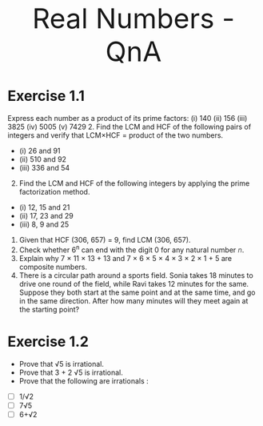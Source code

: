 <div class="subGradientHeading" style="text-align: center; font-size: 55px;"> Real Numbers - QnA</div>

# <div class="purpleHighlight h2">Exercise 1.1</div>

Express each number as a product of its prime factors:
(i) 140 (ii) 156 (iii) 3825 (iv) 5005 (v) 7429
2. Find the LCM and HCF of the following pairs of integers and verify that LCM×HCF = product of the two numbers.
- (i) 26 and 91
- (ii) 510 and 92
- (iii) 336 and 54
2. Find the LCM and HCF of the following integers by applying the prime factorization method.
- (i) 12, 15 and 21
- (ii) 17, 23 and 29
- (iii) 8, 9 and 25
1. Given that HCF (306, 657) = 9, find LCM (306, 657).
2. Check whether 6<sup>n</sup> can end with the digit 0 for any natural number <span style="font-style: italic; font-weight: 300">n</span>.
3. Explain why 7 × 11 × 13 + 13 and 7 × 6 × 5 × 4 × 3 × 2 × 1 + 5 are composite numbers.
4. There is a circular path around a sports field. Sonia takes 18 minutes to drive one round of the field, while Ravi takes 12 minutes for the same. Suppose they both start at the same point and at the same time, and go in the same direction. After how many minutes will they meet again at the starting point?

# <div class="purpleHighlight h2">Exercise 1.2</div>

- Prove that √5 is irrational.
- Prove that 3 + 2 √5 is irrational.
- Prove that the following are irrationals :
- [ ] 1/√2
- [ ] 7√5
- [ ] 6+√2